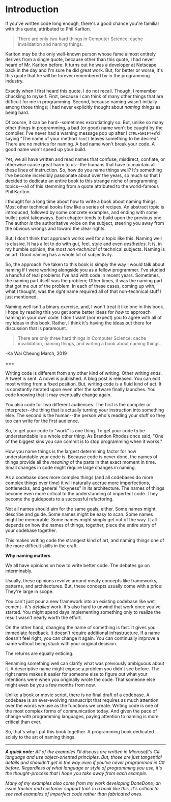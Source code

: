 # Introduction

If you've written code long enough, there's a good chance you're familiar with this quote, attributed to Phil Karlton.

> There are only two hard things in Computer Science: cache invalidation and naming things.

Karlton may be the only well-known person whose fame almost entirely derives from a single quote, because other than this quote, I had never heard of Mr. Karlton before. It turns out he was a developer at Netscape back in the day and I'm sure he did great work. But, for better or worse, it's this quote that he will be forever remembered by in the programming industry.

Exactly when I first heard this quote, I do not recall. Though, I remember chuckling to myself. First, because I can think of many other things that are difficult for me in programming. Second, because naming wasn't initially among those things; I had never explicitly thought about _naming things_ as being hard. 

Of course, it can be hard--sometimes excrutiatingly so. But, unlike so many other things in programming, a bad (or good) name won't be caught by the compiler. I've never had a warning message pop up after I `CTRL+SHIFT+B`'d saying "The name of your method `foo()` leaves something to be desired". There are no metrics for naming. A bad name won't break your code. A good name won't speed up your build.

Yet, we all have written and read names that confuse, misdirect, conflate, or otherwise cause great harm to us--the humans that have to maintain all these lines of instruction. So, how do you name things well? It's something I've become incredibly passionate about over the years, so much so that I decided to dedicate an entire book to this strange niche of programming topics---all of this stemming from a quote attributed to the world-famous Phil Karlton. 

I thought for a long time about how to write a book about naming things. Most other technical books flow like a series of recipes. An abstract topic is introduced, followed by some concrete examples, and ending with some bullet-point takeaways. Each chapter tends to build upon the previous one. The author _is_ the authoritative voice on the subject, steering you away from the obvious wrongs and toward the clear rights. 

But, I don't think that approach works well for a topic like this. Naming well is elusive. It has a lot to do with gut, feel,  style and even _aesthetics_. It is, in my humble opinion, the most _non-technical_ of technical subjects. Naming is an art. Good naming has a whole lot of subjectivity.

So, the approach I've taken to this book is simply the way I would talk about naming if I were working alongside you as a fellow programmer. I've studied a handful of real problems I've had with code in recent years. Sometimes, the naming part itself was the problem; Other times, it was the naming part that got me _out_ of the problem. In each of these cases, coming up with, what I thought, was the _right_ name required all of that non-technical stuff I just mentioned. 

Naming well isn't a binary exercise, and, I won't treat it like one in this book. I hope by reading this you get some better ideas for _how_ to approach naming in your own code. I don't want (nor expect) you to agree with all of my ideas in this book. Rather, I think it's having the ideas out there for discussion that is paramount.

> There are only three hard things in Computer Science: cache invalidation, naming things, and writing a book about naming things.

-Ka Wai Cheung
March, 2019

===

Writing code is different from any other kind of writing. Other writing _ends_. A tweet is sent. A novel is published. A blog post is released. You can edit most writing from a fixed position. But, writing code is a fluid kind of act. It is constantly iterated upon even after the software finally launches. You code knowing that it may eventually change again. 

You also code for two different audiences. The first is the compiler or interpreter--the thing that is actually turning your instruction into something else. The second is the human--the person who's reading your stuff so they too can write for the first audience.

So, to get your code to "work" is one thing. To get your code to be understandable is a whole other thing. As Brandon Rhodes once said, "One of the biggest sins you can commit is to stop programming when it works."

How you name things is the largest determining factor for how understandable your code is. Because code is never done, the names of things provide all the _meaning_ of the parts in that exact moment in time. Small changes in code might require large changes in naming.

As a codebase does more complex things (and all codebases do more complex things over time) it will naturally accrue more imperfections, bottlenecks, and general "ickyness" in its architecture. The names of things become even more critical to the understanding of imperfect code. They become the guideposts to a successful refactoring.

Not all names should aim for the same goals, either. Some names might describe and guide. Some names might be easy to scan. Some names might be memorable. Some names might simply get out of the way. It all depends on how the names of things, together, piece the entire story of your codebase together. 

This makes writing code the strangest kind of art, and naming things one of the more difficult skills in the craft.


**Why naming matters**

We all have opinions on how to write better code. The debates go on interminably. 

Usually, these opinions revolve around meaty concepts like frameworks, patterns, and architectures. But, these concepts usually come with a price: They're large in scope. 

You can't just pour a new framework into an existing codebase like wet cement--it's _detailed_ work. It's also hard to unwind that work once you've started. You might spend days implementing something only to realize the result wasn't nearly worth the effort.

On the other hand, changing the name of something is fast. It gives you immediate feedback. It doesn't require additional infrastructure. If a name doesn't feel right, you can change it again. You can continually improve a name without being stuck with your original decision. 

The returns are equally enticing.

Renaming something well can clarify what was previously ambiguous about it. A descriptive name might expose a problem you didn't see before. The right name makes it easier for someone else to figure out what your intentions were when you originally wrote the code. That someone else might even be you a few months from now. 

Unlike a book or movie script, there is no final draft of a codebase. A codebase is an ever-evolving manuscript that requires as much attention over the words we use as the functions we create. Writing code is one of the most complex forms of communication today. And given the pace of change with programming languages, paying attention to naming is more critical than ever.

So, that's why I put this book together. A programming book dedicated solely to the art of naming things.

---

***A quick note:** All of the examples I'll discuss are written in Microsoft's C# language and use object-oriented principles. But, those are just tangential details and shouldn't get in the way even if you've never programmed in C# before. Regardless of what language or style of programming you use, it's the thought-process that I hope you take away from each example.*

*Many of my examples also come from my work developing DoneDone, an issue tracker and customer support tool. In a book like this, It's critical to see real examples of imperfect code rather than fabricated ones.*
